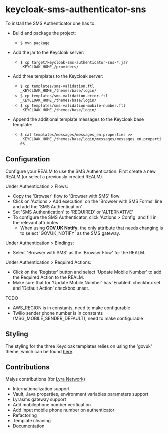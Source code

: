 # keycloak-sms-authenticator-sns

To install the SMS Authenticator one has to:

* Build and package the project:
  * `$ mvn package`

* Add the jar to the Keycloak server:
  * `$ cp target/keycloak-sms-authenticator-sns-*.jar _KEYCLOAK_HOME_/providers/`

* Add three templates to the Keycloak server:
  * `$ cp templates/sms-validation.ftl _KEYCLOAK_HOME_/themes/base/login/`
  * `$ cp templates/sms-validation-error.ftl _KEYCLOAK_HOME_/themes/base/login/`
  * `$ cp templates/sms-validation-mobile-number.ftl _KEYCLOAK_HOME_/themes/base/login/`

* Append the additional template messages to the Keycloak base template:
  * `$ cat templates/messages/messages_en.properties >> _KEYCLOAK_HOME_/themes/base/login/messages/messages_en.properties`


## Configuration

Configure your REALM to use the SMS Authentication.
First create a new REALM (or select a previously created REALM).

Under Authentication > Flows:
* Copy the 'Browser' flow to 'Browser with SMS' flow
* Click on 'Actions > Add execution' on the 'Browser with SMS Forms' line and add the 'SMS Authentication'
* Set 'SMS Authentication' to 'REQUIRED' or 'ALTERNATIVE'
* To configure the SMS Authenticator, click 'Actions > Config' and fill in the relevant attributes
  * When using **GOV.UK Notify**, the only attribute that needs changing is to select 'GOVUK_NOTIFY' as the SMS gateway.

Under Authentication > Bindings:
* Select 'Browser with SMS' as the 'Browser Flow' for the REALM.

Under Authentication > Required Actions:
* Click on the 'Register' button and select 'Update Mobile Number' to add the Required Action to the REALM.
* Make sure that for 'Update Mobile Number' has 'Enabled' checkbox set and 'Default Action' checkbox unset.

TODO
* AWS_REGION is in constants, need to make configurable
* Twilio sender phone number is in constants (MSG_MOBILE_SENDER_DEFAULT), need to make configurable

## Styling

The styling for the three Keycloak templates relies on using the 'govuk' theme, which can be found [here](https://github.com/UKGovernmentBEIS/keycloak-theme-govuk/?).

## Contributions

Malys contributions (for [Lyra Network](https://www.lyra-network.com/))
* Internationalization support
* Vault, Java properties, environment variables parameters support
* Lyrasms gateway support
* Add mobilephone number verification
* Add input mobile phone number on authenticator
* Refactoring
* Template cleaning
* Documentation
